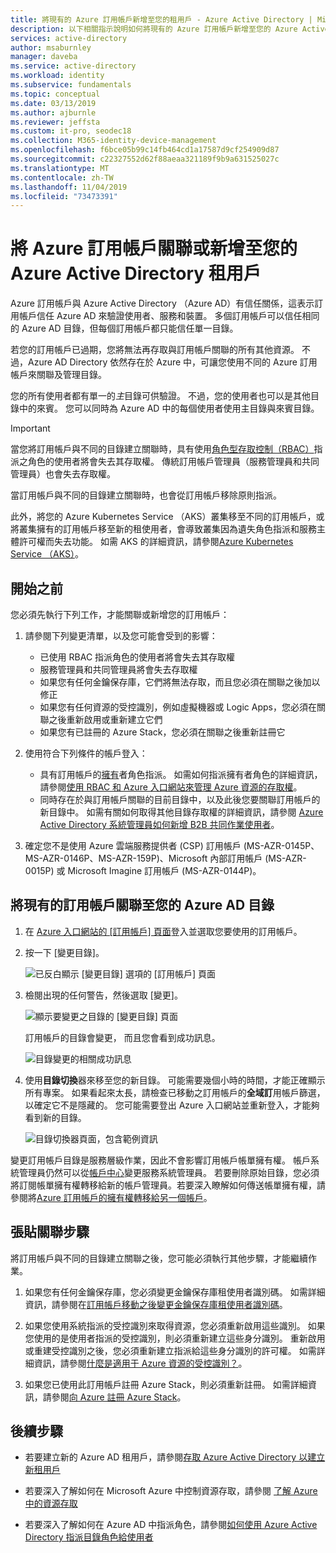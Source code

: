 ```yaml
---
title: 將現有的 Azure 訂用帳戶新增至您的租用戶 - Azure Active Directory | Microsoft Docs
description: 以下相關指示說明如何將現有的 Azure 訂用帳戶新增至您的 Azure Active Directory 租用戶。
services: active-directory
author: msaburnley
manager: daveba
ms.service: active-directory
ms.workload: identity
ms.subservice: fundamentals
ms.topic: conceptual
ms.date: 03/13/2019
ms.author: ajburnle
ms.reviewer: jeffsta
ms.custom: it-pro, seodec18
ms.collection: M365-identity-device-management
ms.openlocfilehash: f6bce05b99c14fb464cd1a17587d9cf254909d87
ms.sourcegitcommit: c22327552d62f88aeaa321189f9b9a631525027c
ms.translationtype: MT
ms.contentlocale: zh-TW
ms.lasthandoff: 11/04/2019
ms.locfileid: "73473391"
---
```

# <a name="associate-or-add-an-azure-subscription-to-your-azure-active-directory-tenant"></a>將 Azure 訂用帳戶關聯或新增至您的 Azure Active Directory 租用戶

Azure 訂用帳戶與 Azure Active Directory （Azure AD）有信任關係，這表示訂用帳戶信任 Azure AD 來驗證使用者、服務和裝置。 多個訂用帳戶可以信任相同的 Azure AD 目錄，但每個訂用帳戶都只能信任單一目錄。

若您的訂用帳戶已過期，您將無法再存取與訂用帳戶關聯的所有其他資源。 不過，Azure AD Directory 依然存在於 Azure 中，可讓您使用不同的 Azure 訂用帳戶來關聯及管理目錄。

您的所有使用者都有單一的*主*目錄可供驗證。 不過，您的使用者也可以是其他目錄中的來賓。 您可以同時為 Azure AD 中的每個使用者使用主目錄與來賓目錄。

> [!Important]
> 當您將訂用帳戶與不同的目錄建立關聯時，具有使用[角色型存取控制（RBAC）](../../role-based-access-control/role-assignments-portal.md)指派之角色的使用者將會失去其存取權。 傳統訂用帳戶管理員（服務管理員和共同管理員）也會失去存取權。 
>
> 當訂用帳戶與不同的目錄建立關聯時，也會從訂用帳戶移除原則指派。
> 
> 此外，將您的 Azure Kubernetes Service （AKS）叢集移至不同的訂用帳戶，或將叢集擁有的訂用帳戶移至新的租使用者，會導致叢集因為遺失角色指派和服務主體許可權而失去功能。 如需 AKS 的詳細資訊，請參閱[Azure Kubernetes Service （AKS）](https://docs.microsoft.com/azure/aks/)。

## <a name="before-you-begin"></a>開始之前

您必須先執行下列工作，才能關聯或新增您的訂用帳戶：

1. 請參閱下列變更清單，以及您可能會受到的影響：

    - 已使用 RBAC 指派角色的使用者將會失去其存取權
    - 服務管理員和共同管理員將會失去存取權
    - 如果您有任何金鑰保存庫，它們將無法存取，而且您必須在關聯之後加以修正
    - 如果您有任何資源的受控識別，例如虛擬機器或 Logic Apps，您必須在關聯之後重新啟用或重新建立它們
    - 如果您有已註冊的 Azure Stack，您必須在關聯之後重新註冊它

1. 使用符合下列條件的帳戶登入：
    - 具有訂用帳戶的[擁有](../../role-based-access-control/built-in-roles.md#owner)者角色指派。 如需如何指派擁有者角色的詳細資訊，請參閱[使用 RBAC 和 Azure 入口網站來管理 Azure 資源的存取權](../../role-based-access-control/role-assignments-portal.md)。
    - 同時存在於與訂用帳戶關聯的目前目錄中，以及此後您要關聯訂用帳戶的新目錄中。 如需有關如何取得其他目錄存取權的詳細資訊，請參閱 [Azure Active Directory 系統管理員如何新增 B2B 共同作業使用者](../b2b/add-users-administrator.md)。

1. 確定您不是使用 Azure 雲端服務提供者 (CSP) 訂用帳戶 (MS-AZR-0145P、MS-AZR-0146P、MS-AZR-159P)、Microsoft 內部訂用帳戶 (MS-AZR-0015P) 或 Microsoft Imagine 訂用帳戶 (MS-AZR-0144P)。
    
## <a name="to-associate-an-existing-subscription-to-your-azure-ad-directory"></a>將現有的訂用帳戶關聯至您的 Azure AD 目錄

1. 在 [Azure 入口網站的 [訂用帳戶] 頁面](https://portal.azure.com/#blade/Microsoft_Azure_Billing/SubscriptionsBlade)登入並選取您要使用的訂用帳戶。

2. 按一下 [變更目錄]。

    ![已反白顯示 [變更目錄] 選項的 [訂用帳戶] 頁面](media/active-directory-how-subscriptions-associated-directory/change-directory-button.png)

3. 檢閱出現的任何警告，然後選取 [變更]。

    ![顯示要變更之目錄的 [變更目錄] 頁面](media/active-directory-how-subscriptions-associated-directory/edit-directory-ui.png)

    訂用帳戶的目錄會變更， 而且您會看到成功訊息。

    ![目錄變更的相關成功訊息](media/active-directory-how-subscriptions-associated-directory/edit-directory-success.png)
4. 使用**目錄切換**器來移至您的新目錄。 可能需要幾個小時的時間，才能正確顯示所有專案。 如果看起來太長，請檢查已移動之訂用帳戶的**全域訂**用帳戶篩選，以確定它不是隱藏的。 您可能需要登出 Azure 入口網站並重新登入，才能夠看到新的目錄。 

    ![目錄切換器頁面，包含範例資訊](media/active-directory-how-subscriptions-associated-directory/directory-switcher.png)

變更訂用帳戶目錄是服務層級作業，因此不會影響訂用帳戶帳單擁有權。 帳戶系統管理員仍然可以從[帳戶中心](https://account.azure.com/subscriptions)變更服務系統管理員。 若要刪除原始目錄，您必須將訂閱帳單擁有權轉移給新的帳戶管理員。若要深入瞭解如何傳送帳單擁有權，請參閱將[Azure 訂用帳戶的擁有權轉移給另一個帳戶](../../billing/billing-subscription-transfer.md)。

## <a name="post-association-steps"></a>張貼關聯步驟
將訂用帳戶與不同的目錄建立關聯之後，您可能必須執行其他步驟，才能繼續作業。

1. 如果您有任何金鑰保存庫，您必須變更金鑰保存庫租使用者識別碼。 如需詳細資訊，請參閱在[訂用帳戶移動之後變更金鑰保存庫租使用者識別碼](../../key-vault/key-vault-subscription-move-fix.md)。

2. 如果您使用系統指派的受控識別來取得資源，您必須重新啟用這些識別。 如果您使用的是使用者指派的受控識別，則必須重新建立這些身分識別。 重新啟用或重建受控識別之後，您必須重新建立指派給這些身分識別的許可權。 如需詳細資訊，請參閱[什麼是適用于 Azure 資源的受控識別？](../managed-identities-azure-resources/overview.md)。

3. 如果您已使用此訂用帳戶註冊 Azure Stack，則必須重新註冊。 如需詳細資訊，請參閱[向 Azure 註冊 Azure Stack](/azure-stack/operator/azure-stack-registration)。



## <a name="next-steps"></a>後續步驟

- 若要建立新的 Azure AD 租用戶，請參閱[存取 Azure Active Directory 以建立新租用戶](active-directory-access-create-new-tenant.md)

- 若要深入了解如何在 Microsoft Azure 中控制資源存取，請參閱 [了解 Azure 中的資源存取](../../role-based-access-control/rbac-and-directory-admin-roles.md)

- 若要深入了解如何在 Azure AD 中指派角色，請參閱[如何使用 Azure Active Directory 指派目錄角色給使用者](active-directory-users-assign-role-azure-portal.md)
